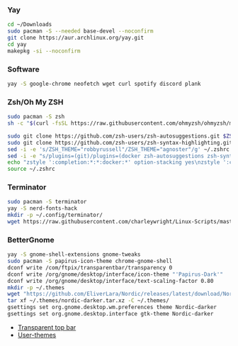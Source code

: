 ### Yay
```bash
cd ~/Downloads
sudo pacman -S --needed base-devel --noconfirm
git clone https://aur.archlinux.org/yay.git
cd yay
makepkg -si --noconfirm
```


### Software
```bash
yay -S google-chrome neofetch wget curl spotify discord plank
```

### Zsh/Oh My ZSH
```bash
sudo pacman -S zsh
sh -c "$(curl -fsSL https://raw.githubusercontent.com/ohmyzsh/ohmyzsh/master/tools/install.sh)"
```
```bash
sudo git clone https://github.com/zsh-users/zsh-autosuggestions.git $ZSH_CUSTOM/plugins/zsh-autosuggestions
sudo git clone https://github.com/zsh-users/zsh-syntax-highlighting.git $ZSH_CUSTOM/plugins/zsh-syntax-highlighting
sed -i -e 's/ZSH_THEME="robbyrussell"/ZSH_THEME="agnoster"/g' ~/.zshrc
sed -i -e "s/plugins=(git)/plugins=(docker zsh-autosuggestions zsh-syntax-highlighting)/g" ~/.zshrc
echo "zstyle ':completion:*:*:docker:*' option-stacking yes\nzstyle ':completion:*:*:docker-*:*' option-stacking yes" >> ~/.zshrc
source ~/.zshrc
```

### Terminator
```bash
sudo pacman -S terminator
yay -S nerd-fonts-hack
mkdir -p ~/.config/terminator/
wget https://raw.githubusercontent.com/charleywright/Linux-Scripts/master/Terminator/config -O ~/.config/terminator/config
```

### BetterGnome
```bash
yay -S gnome-shell-extensions gnome-tweaks
sudo pacman -S papirus-icon-theme chrome-gnome-shell
dconf write /com/ftpix/transparentbar/transparency 0
dconf write /org/gnome/desktop/interface/icon-theme "'Papirus-Dark'"
dconf write /org/gnome/desktop/interface/text-scaling-factor 0.80
mkdir -p ~/.themes
wget "https://github.com/EliverLara/Nordic/releases/latest/download/Nordic-darker.tar.xz" -O ~/.themes/nordic-darker.tar.xz
tar xf ~/.themes/nordic-darker.tar.xz -C ~/.themes/
gsettings set org.gnome.desktop.wm.preferences theme Nordic-darker
gsettings set org.gnome.desktop.interface gtk-theme Nordic-darker
```
* [Transparent top bar](https://extensions.gnome.org/extension/3960/transparent-top-bar-adjustable-transparency/)
* [User-themes](https://extensions.gnome.org/extension/19/user-themes/)

